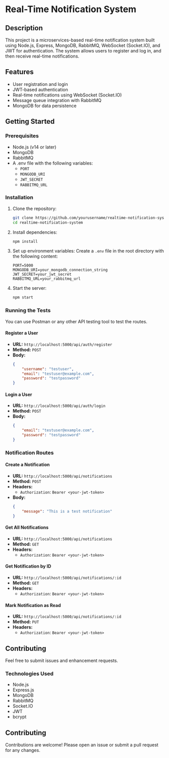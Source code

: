 # Real-Time Notification System

## Description
This project is a microservices-based real-time notification system built using Node.js, Express, MongoDB, RabbitMQ, WebSocket (Socket.IO), and JWT for authentication. The system allows users to register and log in, and then receive real-time notifications.

## Features
- User registration and login
- JWT-based authentication
- Real-time notifications using WebSocket (Socket.IO)
- Message queue integration with RabbitMQ
- MongoDB for data persistence

## Getting Started

### Prerequisites
- Node.js (v14 or later)
- MongoDB
- RabbitMQ
- A .env file with the following variables:
  - `PORT`
  - `MONGODB_URI`
  - `JWT_SECRET`
  - `RABBITMQ_URL`

### Installation
1. Clone the repository:
    ```sh
    git clone https://github.com/yourusername/realtime-notification-system.git
    cd realtime-notification-system
    ```

2. Install dependencies:
    ```sh
    npm install
    ```

3. Set up environment variables:
    Create a `.env` file in the root directory with the following content:
    ```
    PORT=5000
    MONGODB_URI=your_mongodb_connection_string
    JWT_SECRET=your_jwt_secret
    RABBITMQ_URL=your_rabbitmq_url
    ```

4. Start the server:
    ```sh
    npm start
    ```

### Running the Tests
You can use Postman or any other API testing tool to test the routes.

#### Register a User
- **URL:** `http://localhost:5000/api/auth/register`
- **Method:** `POST`
- **Body:**
    ```json
    {
        "username": "testuser",
        "email": "testuser@example.com",
        "password": "testpassword"
    }
    ```

#### Login a User
- **URL:** `http://localhost:5000/api/auth/login`
- **Method:** `POST`
- **Body:**
    ```json
    {
        "email": "testuser@example.com",
        "password": "testpassword"
    }
    ```


### Notification Routes

#### Create a Notification
- **URL:** `http://localhost:5000/api/notifications`
- **Method:** `POST`
- **Headers:**
    - `Authorization`: `Bearer <your-jwt-token>`
- **Body:**
    ```json
    {
        "message": "This is a test notification"
    }
    ```
#### Get All Notifications
- **URL:** `http://localhost:5000/api/notifications`
- **Method:** `GET`
- **Headers:**
    - `Authorization`: `Bearer <your-jwt-token>`

#### Get Notification by ID
- **URL:** `http://localhost:5000/api/notifications/:id`
- **Method:** `GET`
- **Headers:**
    - `Authorization`: `Bearer <your-jwt-token>`

#### Mark Notification as Read
- **URL:** `http://localhost:5000/api/notifications/:id`
- **Method:** `PUT`
- **Headers:**
    - `Authorization`: `Bearer <your-jwt-token>`

## Contributing

Feel free to submit issues and enhancement requests.

### Technologies Used
- Node.js
- Express.js
- MongoDB
- RabbitMQ
- Socket.IO
- JWT
- bcrypt

## Contributing
Contributions are welcome! Please open an issue or submit a pull request for any changes.
